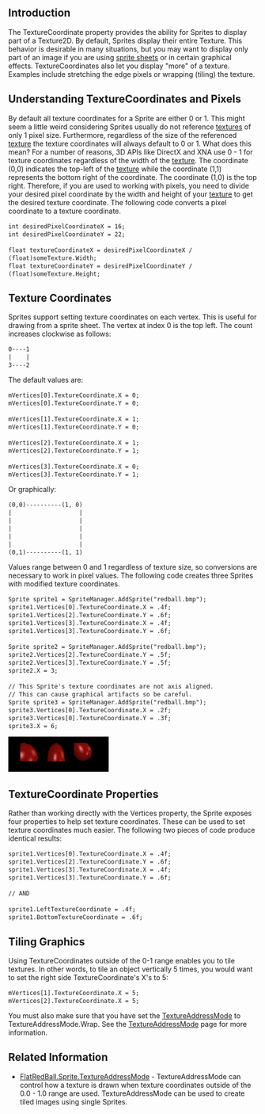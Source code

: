 ## Introduction

The TextureCoordinate property provides the ability for Sprites to display part of a Texture2D. By default, Sprites display their entire Texture. This behavior is desirable in many situations, but you may want to display only part of an image if you are using [sprite sheets](/frb/docs/index.php?title=Sprite_Sheet "Sprite Sheet") or in certain graphical effects. TextureCoordinates also let you display "more" of a texture. Examples include stretching the edge pixels or wrapping (tiling) the texture.

## Understanding TextureCoordinates and Pixels

By default all texture coordinates for a Sprite are either 0 or 1. This might seem a little weird considering Sprites usually do not reference [textures](/frb/docs/index.php?title=Microsoft.Xna.Framework.Graphics.Texture2D "Microsoft.Xna.Framework.Graphics.Texture2D") of only 1 pixel size. Furthermore, regardless of the size of the referenced [texture](/frb/docs/index.php?title=Microsoft.Xna.Framework.Graphics.Texture2D "Microsoft.Xna.Framework.Graphics.Texture2D") the texture coordinates will always default to 0 or 1. What does this mean? For a number of reasons, 3D APIs like DirectX and XNA use 0 - 1 for texture coordinates regardless of the width of the [texture](/frb/docs/index.php?title=Microsoft.Xna.Framework.Graphics.Texture2D "Microsoft.Xna.Framework.Graphics.Texture2D"). The coordinate (0,0) indicates the top-left of the [texture](/frb/docs/index.php?title=Microsoft.Xna.Framework.Graphics.Texture2D "Microsoft.Xna.Framework.Graphics.Texture2D") while the coordinate (1,1) represents the bottom right of the coordinate. The coordinate (1,0) is the top right. Therefore, if you are used to working with pixels, you need to divide your desired pixel coordinate by the width and height of your [texture](/frb/docs/index.php?title=Microsoft.Xna.Framework.Graphics.Texture2D "Microsoft.Xna.Framework.Graphics.Texture2D") to get the desired texture coordinate. The following code converts a pixel coordinate to a texture coordinate.

    int desiredPixelCoordinateX = 16;
    int desiredPixelCoordinateY = 22;

    float textureCoordinateX = desiredPixelCoordinateX / (float)someTexture.Width;
    float textureCoordinateY = desiredPixelCoordinateY / (float)someTexture.Height;

## Texture Coordinates

Sprites support setting texture coordinates on each vertex. This is useful for drawing from a sprite sheet. The vertex at index 0 is the top left. The count increases clockwise as follows:

    0----1
    |    |
    3----2

The default values are:

    mVertices[0].TextureCoordinate.X = 0;
    mVertices[0].TextureCoordinate.Y = 0;

    mVertices[1].TextureCoordinate.X = 1;
    mVertices[1].TextureCoordinate.Y = 0;

    mVertices[2].TextureCoordinate.X = 1;
    mVertices[2].TextureCoordinate.Y = 1;

    mVertices[3].TextureCoordinate.X = 0;
    mVertices[3].TextureCoordinate.Y = 1;

Or graphically:

    (0,0)----------(1, 0)
    |                   |
    |                   |
    |                   |
    |                   |
    |                   |
    (0,1)----------(1, 1)

Values range between 0 and 1 regardless of texture size, so conversions are necessary to work in pixel values. The following code creates three Sprites with modified texture coordinates.

    Sprite sprite1 = SpriteManager.AddSprite("redball.bmp");
    sprite1.Vertices[0].TextureCoordinate.X = .4f;
    sprite1.Vertices[2].TextureCoordinate.Y = .6f;
    sprite1.Vertices[3].TextureCoordinate.X = .4f;
    sprite1.Vertices[3].TextureCoordinate.Y = .6f;

    Sprite sprite2 = SpriteManager.AddSprite("redball.bmp");
    sprite2.Vertices[2].TextureCoordinate.Y = .5f;
    sprite2.Vertices[3].TextureCoordinate.Y = .5f;
    sprite2.X = 3;

    // This Sprite's texture coordinates are not axis aligned.
    // This can cause graphical artifacts so be careful.
    Sprite sprite3 = SpriteManager.AddSprite("redball.bmp");
    sprite3.Vertices[0].TextureCoordinate.X = .2f;
    sprite3.Vertices[0].TextureCoordinate.Y = .3f;
    sprite3.X = 6;

![DifferentSpriteTextureCoordinates.png](/media/migrated_media-DifferentSpriteTextureCoordinates.png)

## TextureCoordinate Properties

Rather than working directly with the Vertices property, the Sprite exposes four properties to help set texture coordinates. These can be used to set texture coordinates much easier. The following two pieces of code produce identical results:

    sprite1.Vertices[0].TextureCoordinate.X = .4f;
    sprite1.Vertices[2].TextureCoordinate.Y = .6f;
    sprite1.Vertices[3].TextureCoordinate.X = .4f;
    sprite1.Vertices[3].TextureCoordinate.Y = .6f;

    // AND

    sprite1.LeftTextureCoordinate = .4f;
    sprite1.BottomTextureCoordinate = .6f;

## Tiling Graphics

Using TextureCoordinates outside of the 0-1 range enables you to tile textures. In other words, to tile an object vertically 5 times, you would want to set the right side TextureCoordinate's X's to 5:

    mVertices[1].TextureCoordinate.X = 5;
    mVertices[2].TextureCoordinate.X = 5;

You must also make sure that you have set the [TextureAddressMode](/frb/docs/index.php?title=FlatRedBall.Sprite.TextureAddressMode "FlatRedBall.Sprite.TextureAddressMode") to TextureAddressMode.Wrap. See the [TextureAddressMode](/frb/docs/index.php?title=FlatRedBall.Sprite.TextureAddressMode "FlatRedBall.Sprite.TextureAddressMode") page for more information.

## Related Information

-   [FlatRedBall.Sprite.TextureAddressMode](/frb/docs/index.php?title=FlatRedBall.Sprite.TextureAddressMode "FlatRedBall.Sprite.TextureAddressMode") - TextureAddressMode can control how a texture is drawn when texture coordinates outside of the 0.0 - 1.0 range are used. TextureAddressMode can be used to create tiled images using single Sprites.
